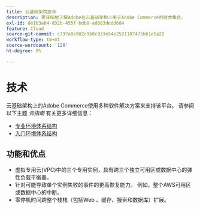 ```yaml
---
title: 云基础架构技术
description: 更详细地了解Adobe在云基础架构上用于Adobe Commerce的技术集合。
exl-id: de1b3a64-d32b-455f-bdb0-ad883dedd6d4
feature: Cloud
source-git-commit: c737a8e902c960c933e54e2521107475bb1e5a22
workflow-type: tm+mt
source-wordcount: '128'
ht-degree: 0%

---
```



# 技术

云基础架构上的Adobe Commerce使用多种软件解决方案来支持该平台。 请参阅以下主题 _云指南_ 有关更多详细信息：

- [专业环境体系结构](https://experienceleague.adobe.com/docs/commerce-cloud-service/user-guide/architecture/pro-architecture.html#production-technology-stack)
- [入门环境体系结构](https://experienceleague.adobe.com/docs/commerce-cloud-service/user-guide/architecture/starter-architecture.html#production-and-staging-technology-stack)

## 功能和优点

- 虚拟专用云(VPC)中的三个专用实例，具有跨三个独立可用区或数据中心的弹性负载平衡器。
- 针对可能导致单个实例失败的事件的更高恢复能力。 例如，整个AWS可用区或数据中心的中断。
- 零停机时间跨整个栈栈（包括Web 、缓存、搜索和数据库）扩展。

